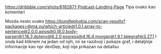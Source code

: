 https://dribbble.com/shots/6182871-Podcast-Landing-Page
Tipa ovako kao komentari

Mozda nesto ovako
https://bundlephobia.com/scan-results?packages=@ma.vu/which-article@1.0.1,array-to-sentence@2.0.0,axios@0.18.0,body-parser@1.18.3,dotenv@6.2.0,express@4.16.4,morgan@1.9.1,telegraf@3.27.1
I onda kad kliknem na jedan od njih, mi se razdvoji i pokaze graf, i detaljnije
informacije kao npr devDep, koji nije prikazan na detailsu
